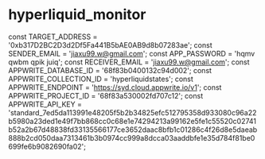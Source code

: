 # hyperliquid_monitor
const TARGET_ADDRESS = '0xb317D2BC2D3d2Df5Fa441B5bAE0AB9d8b07283ae';
    const SENDER_EMAIL = 'jiaxu99.w@gmail.com';
    const APP_PASSWORD = 'hqmv qwbm qpik juiq';
    const RECEIVER_EMAIL = 'jiaxu99.w@gmail.com';
    const APPWRITE_DATABASE_ID = '68f83b0400132c94d002';
    const APPWRITE_COLLECTION_ID = 'hyperliquidstates';
    const APPWRITE_ENDPOINT = 'https://syd.cloud.appwrite.io/v1';
    const APPWRITE_PROJECT_ID = '68f83a530002fd707c12';
    const APPWRITE_API_KEY = 'standard_7ed5da113991e48205f5b2b34825efc512795358d933080c96a22b5980a23ded1e49f7bb868cc0c68e1e74294213a99162e5fe1c55520c02741b52a2b67d48838fd33135566177ce3652daac8bfb1c01286c4f26d8e5daeab888b2cd050daa7313461b3b0974cc999a8dcca03aaddbfe1e35d784f81be0699fe6b9082690fa02';
